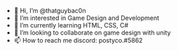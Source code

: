 - 👋 Hi, I’m @thatguybac0n
- 👀 I’m interested in Game Design and Development
- 🌱 I’m currently learning HTML, CSS, C#
- 💞️ I’m looking to collaborate on game design with unity 
- 📫 How to reach me discord: postyco.#5862

<!---
thatguybac0n/thatguybac0n is a ✨ special ✨ repository because its `README.md` (this file) appears on your GitHub profile.
You can click the Preview link to take a look at your changes.
--->
